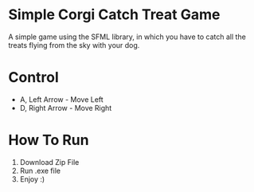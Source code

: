 # Simple Corgi Catch Treat Game
A simple game using the SFML library, in which you have to catch all the treats flying from the sky with your dog.
# Control
- A, Left Arrow - Move Left
- D, Right Arrow - Move Right
# How To Run
1. Download Zip File
2. Run .exe file
3. Enjoy :)
